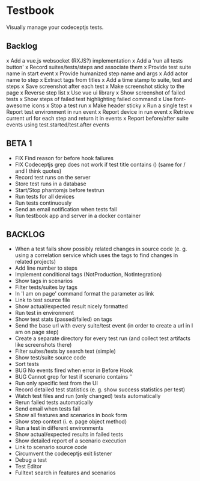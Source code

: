 Testbook
=========

Visually manage your codeceptjs tests.

## Backlog

x Add a vue.js websocket (RXJS?) implementation
x Add a 'run all tests button'
x Record suites/tests/steps and associate them
x Provide test suite name in start event
x Provide humanized step name and args
x Add actor name to step
x Extract tags from titles
x Add a time stamp to suite, test and steps
x Save screenshot after each test
x Make screenshot sticky to the page
x Reverse step list
x Use vue ui library
x Show screenshot of failed tests
x Show steps of failed test highlighting failed command
x Use font-awesome icons
x Stop a test run
x Make header sticky
x Run a single test
x Report test environment in run event
x Report device in run event
x Retrieve current url for each step and return it in events
x Report before/after suite events using test.started/test.after events

## BETA 1

- FIX Find reason for before hook failures
- FIX Codeceptjs grep does not work if test title contains () (same for / and I think quotes)
- Record test runs on the server
- Store test runs in a database
- Start/Stop phantomjs before testrun
- Run tests for all devices
- Run tests continuously
- Send an email notification when tests fail
- Run testbook app and server in a docker container

## BACKLOG
- When a test fails show possibly related changes in source code (e. g. using a correlation service which uses the tags to find changes in related projects)
- Add line number to steps
- Implement conditional tags (NotProduction, NotIntegration)
- Show tags in scenarios
- Filter tests/suites by tags
- In 'I am on page' command format the parameter as link
- Link to test source file
- Show actual/expected result nicely formatted
- Run test in environment
- Show test stats (passed/failed) on tags
- Send the base url with every suite/test event (in order to create a url in I am on page step)
- Create a separate directory for every test run (and collect test artifacts like screenshots there)
- Filter suites/tests by search text (simple)
- Show test/suite source code
- Sort tests
- BUG No events fired when error in Before Hook
- BUG Cannot grep for test if scenario contains ''
- Run only specific test from the UI
- Record detailed test statistics (e. g. show success statistics per test)
- Watch test files and run (only changed) tests automatically
- Rerun failed tests automatically
- Send email when tests fail
- Show all features and scenarios in book form
- Show step context (i. e. page object method)
- Run a test in different environments
- Show actual/expected results in failed tests
- Show detailed report of a scenario execution
- Link to scenario source code
- Circumvent the codeceptjs exit listener
- Debug a test
- Test Editor
- Fulltext search in features and scenarios
